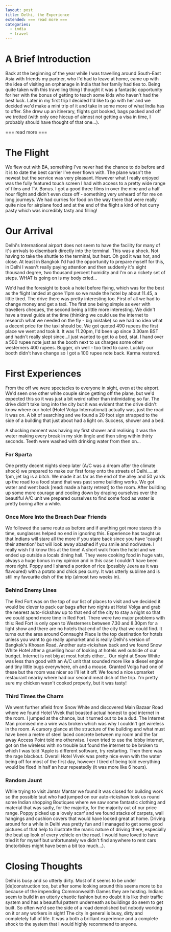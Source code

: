 ```yaml
---
layout: post
title: Delhi, the Experience
extended: === read more ===
categories:
  - india
  - travel
---
```


# A Brief Introduction
Back at the beginning of the year while I was travelling around South-East Asia with friends my partner, who I'd had to leave at home, came up with the idea of visiting an orphanage in India that her family had ties to. Being quite taken with this travelling thing I thought it was a fantastic opportunity for her with the bonus of getting to teach some kids who haven't had the best luck. Later in my first trip I decided I'd like to go with her and we decided we'd make a mini trip of it and take in some more of what India has to offer. She drew up an itinerary, flights got booked, bags packed and off we trotted (with only one hiccup of almost not getting a visa in time, I probably should have thought of that one...).

=== read more ===

# The Flight
We flew out with BA, something I've never had the chance to do before and it is to date the best carrier I've ever flown with. The plane wasn't the newest but the service was very pleasant. However what I really enjoyed was the fully featured touch screen I had with access to a pretty wide range of films and TV. Bonus. I got a good three films in over the nine and a half hour flight and didn't even doze off - something very unheard of for me on long journeys. We had curries for food on the way there that were really quite nice for airplane food and at the end of the flight a kind of hot curry pasty which was incredibly tasty and filling!

# Our Arrival
Delhi's International airport does not seem to have the facility for many of it's arrivals to disembark directly into the terminal. This was a shock. Not having to take the shuttle to the terminal, but heat. Oh god it was hot, and close. At least in Bangkok I'd had the opportunity to prepare myself for this, in Delhi I wasn't really paying attention and then suddenly it's eight thousand degree, two thousand percent humidity and I'm on a rickety set of steps. WHAT is going on is my body cried...

We'd had the foresight to book a hotel before flying, which was for the best as the flight landed at gone 11pm so we made the hotel by about 11.45, a little tired. The drive there was pretty interesting too. First of all we had to change money and get a taxi. The first one being simple as ever with travellers cheques, the second being a little more interesting. We didn't have a travel guide at the time (thinking we could use the internet to research what we needed on the fly - big mistake) so we had no idea what a decent price for the taxi should be. We got quoted 490 rupees the first place we went and took it. It was 11.20pm, I'd been up since 3.30am BST and hadn't really slept since...I just wanted to get to a bed, stat. I hand over a 500 rupee note just as the booth next to us charges some other westerners 400 rupees. Bugger, oh well - too tired to care. Luckily our booth didn't have change so I got a 100 rupee note back. Karma restored.

# First Experiences
From the off we were spectacles to everyone in sight, even at the airport. We'd seen one other white couple since getting off the plane, but we'd expected this so it was just a bit weird rather than intimidating so far. The drive didn't take long into the city but it was evident that the drive didn't know where our hotel (Hotel Volga International) actually was, just the road it was on. A bit of searching and we found a 20 foot sign strapped to the side of a building that just about had a light on. Success, shower and a bed.

A shocking moment was having my first shower and realising it was the water making every break in my skin tingle and then sting within thirty seconds. Teeth were washed with drinking water from then on...

### For Sparta
One pretty decent nights sleep later (A/C was a dream after the climate shock) we prepared to make our first foray onto the streets of Delhi.....at 1pm, jet lag is a bitch. We made it as far as the end of the alley and 50 yards up the road to a food stand that was past some building works. We got water and went back [read: made a hasty retreat] to the room. After building up some more courage and cooling down by draping ourselves over the beautiful A/C unit we prepared ourselves to find some food as water is pretty boring after a while.

### Once More Into the Breach Dear Friends
We followed the same route as before and if anything got more stares this time, sunglasses helped no end in ignoring this. Experience has taught us that Indians will stare all the more if you stare back since you have 'caught their attention' but will look away abashed if you smile and nod/wave. I really wish I'd know this at the time! A short walk from the hotel and we ended up outside a locals dining hall. They were cooking food in huge vats, always a huge bonus in my opinion and in this case I couldn't have been more right. Poppy and I shared a portion of rice (possibly Jeera as it was flavoured) with a potato and chick pea curry. It was utterly sublime and is still my favourite dish of the trip (almost two weeks in).

### Behind Enemy Lines
The Red Fort was on the top of our list of places to visit and we decided it would be clever to pack our bags after two nights at Hotel Volga and grab the nearest auto-rickshaw up to that end of the city to stay a night so that we could spend more time in Red Fort. There were two major problems with this: Red Fort is only open to Westerners between 7.30 and 8.30pm for a light show and there are no hotels that end of the city that we could find. It turns out the area around Connaught Place is the top destination for hotels unless you want to go really upmarket and is really Delhi's version of Bangkok's Khosan Road. Another auto-rickshaw back and we found Snow White Hotel after a gruelling hour of looking at hotels well outside of our budget. Internet is not big at most hotels either... Our night at Snow White was less than good with an A/C unit that sounded more like a diesel engine and tiny little bugs everywhere, oh and a mouse. Granted Volga had one of these but the room was nicer so I'll let it off. We found a nice upmarket restaurant nearby where had our second meat dish of the trip. I'm pretty sure my chicken wasn't cooked properly, but it was tasty!

### Third Times the Charm
We went further afield from Snow White and discovered Main Bazaar Road where we found Hotel Vivek that boasted actual honest to god internet in the room. I jumped at the chance, but it turned out to be a dud. The Internet Man promised me a wire was broken which was why I couldn't get wireless in the room. A cursory glance at the structure of the building and what must have been a metre of steel laced concrete between my room and the far away Access Point told me otherwise. I even tried to use the lobby internet, got on the wireless with no trouble but found the internet to be broken to which I was told 'Apple is different software, try restarting. Then there was the rage blackout. Overall Hotel Vivek was pretty nice even with the water being off for most of the first day, however I tired of being told everything would be fixed in half an hour repeatedly (it was more like 6 hours).

### Random Jaunt
While trying to visit Jantar Mantar we found it was closed for building work so the possible taut who had jumped on our auto-rickshaw took us round some Indian shopping Boutiques where we saw some fantastic clothing and material that was sadly, for the majority, for the majority out of our price range. Poppy picked up a lovely scarf and we found stacks of carpets, wall hangings and cushion covers that would have looked great at home. Driving around for a while in Delhi was pretty fun and I managed to get some good pictures of that help to illustrate the manic nature of driving there, especially the beat up look of every vehicle on the road. I would have loved to have tried it for myself but unfortunately we didn't find anywhere to rent cars (motorbikes might have been a bit too much...).


# Closing Thoughts
Delhi is busy and so utterly dirty. Most of it seems to be under [de]construction too, but after some looking around this seems more to be because of the impending Commonwealth Games they are hosting. Indians seem to build in an utterly chaotic fashion but no doubt it is like their traffic system and has a beautiful pattern underneath as buildings do seem to get built. So often we'd see the side of a road demolished but nobody working on it or any workers in sight! The city in general is busy, dirty and completely full of life. It was a both a brilliant experience and a complete shock to the system that I would highly recommend to anyone.